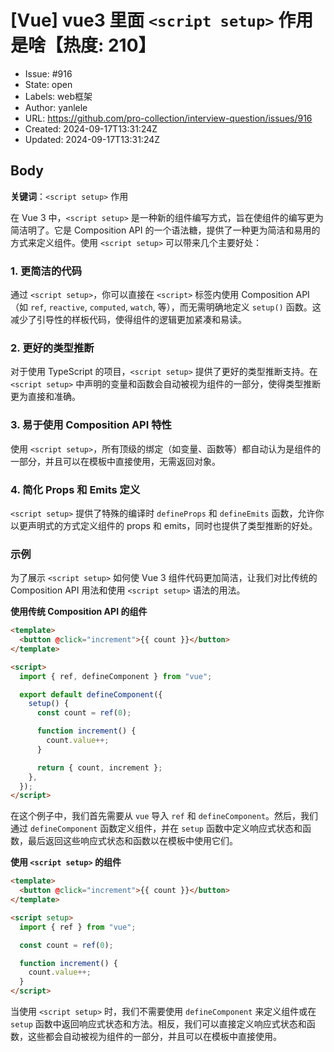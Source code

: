 # [Vue] vue3 里面 `<script setup>` 作用是啥【热度: 210】

- Issue: #916
- State: open
- Labels: web框架
- Author: yanlele
- URL: https://github.com/pro-collection/interview-question/issues/916
- Created: 2024-09-17T13:31:24Z
- Updated: 2024-09-17T13:31:24Z

## Body

**关键词**：`<script setup>` 作用

在 Vue 3 中，`<script setup>` 是一种新的组件编写方式，旨在使组件的编写更为简洁明了。它是 Composition API 的一个语法糖，提供了一种更为简洁和易用的方式来定义组件。使用 `<script setup>` 可以带来几个主要好处：

### 1. 更简洁的代码

通过 `<script setup>`，你可以直接在 `<script>` 标签内使用 Composition API（如 `ref`, `reactive`, `computed`, `watch`, 等），而无需明确地定义 `setup()` 函数。这减少了引导性的样板代码，使得组件的逻辑更加紧凑和易读。

### 2. 更好的类型推断

对于使用 TypeScript 的项目，`<script setup>` 提供了更好的类型推断支持。在 `<script setup>` 中声明的变量和函数会自动被视为组件的一部分，使得类型推断更为直接和准确。

### 3. 易于使用 Composition API 特性

使用 `<script setup>`，所有顶级的绑定（如变量、函数等）都自动认为是组件的一部分，并且可以在模板中直接使用，无需返回对象。

### 4. 简化 Props 和 Emits 定义

`<script setup>` 提供了特殊的编译时 `defineProps` 和 `defineEmits` 函数，允许你以更声明式的方式定义组件的 props 和 emits，同时也提供了类型推断的好处。

### 示例

为了展示 `<script setup>` 如何使 Vue 3 组件代码更加简洁，让我们对比传统的 Composition API 用法和使用 `<script setup>` 语法的用法。

**使用传统 Composition API 的组件**

```html
<template>
  <button @click="increment">{{ count }}</button>
</template>

<script>
  import { ref, defineComponent } from "vue";

  export default defineComponent({
    setup() {
      const count = ref(0);

      function increment() {
        count.value++;
      }

      return { count, increment };
    },
  });
</script>
```

在这个例子中，我们首先需要从 `vue` 导入 `ref` 和 `defineComponent`。然后，我们通过 `defineComponent` 函数定义组件，并在 `setup` 函数中定义响应式状态和函数，最后返回这些响应式状态和函数以在模板中使用它们。

**使用 `<script setup>` 的组件**

```html
<template>
  <button @click="increment">{{ count }}</button>
</template>

<script setup>
  import { ref } from "vue";

  const count = ref(0);

  function increment() {
    count.value++;
  }
</script>
```

当使用 `<script setup>` 时，我们不需要使用 `defineComponent` 来定义组件或在 `setup` 函数中返回响应式状态和方法。相反，我们可以直接定义响应式状态和函数，这些都会自动被视为组件的一部分，并且可以在模板中直接使用。

